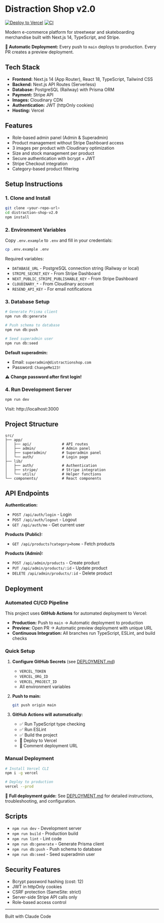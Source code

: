 # Distraction Shop v2.0

[![Deploy to Vercel](https://github.com/hakeemmukif/distraction-shop-v2/actions/workflows/deploy.yml/badge.svg)](https://github.com/hakeemmukif/distraction-shop-v2/actions/workflows/deploy.yml)
[![CI](https://github.com/hakeemmukif/distraction-shop-v2/actions/workflows/ci.yml/badge.svg)](https://github.com/hakeemmukif/distraction-shop-v2/actions/workflows/ci.yml)

Modern e-commerce platform for streetwear and skateboarding merchandise built with Next.js 14, TypeScript, and Stripe.

**🚀 Automatic Deployment:** Every push to `main` deploys to production. Every PR creates a preview deployment.

## Tech Stack

- **Frontend:** Next.js 14 (App Router), React 18, TypeScript, Tailwind CSS
- **Backend:** Next.js API Routes (Serverless)
- **Database:** PostgreSQL (Railway) with Prisma ORM
- **Payment:** Stripe API
- **Images:** Cloudinary CDN
- **Authentication:** JWT (httpOnly cookies)
- **Hosting:** Vercel

## Features

- Role-based admin panel (Admin & Superadmin)
- Product management without Stripe Dashboard access
- 3 images per product with Cloudinary optimization
- Size and stock management per product
- Secure authentication with bcrypt + JWT
- Stripe Checkout integration
- Category-based product filtering

## Setup Instructions

### 1. Clone and Install

```bash
git clone <your-repo-url>
cd distraction-shop-v2.0
npm install
```

### 2. Environment Variables

Copy `.env.example` to `.env` and fill in your credentials:

```bash
cp .env.example .env
```

Required variables:
- `DATABASE_URL` - PostgreSQL connection string (Railway or local)
- `STRIPE_SECRET_KEY` - From Stripe Dashboard
- `NEXT_PUBLIC_STRIPE_PUBLISHABLE_KEY` - From Stripe Dashboard
- `CLOUDINARY_*` - From Cloudinary account
- `RESEND_API_KEY` - For email notifications

### 3. Database Setup

```bash
# Generate Prisma client
npm run db:generate

# Push schema to database
npm run db:push

# Seed superadmin user
npm run db:seed
```

**Default superadmin:**
- Email: `superadmin@distractionshop.com`
- Password: `ChangeMe123!`

⚠️ **Change password after first login!**

### 4. Run Development Server

```bash
npm run dev
```

Visit: http://localhost:3000

## Project Structure

```
src/
├── app/
│   ├── api/              # API routes
│   ├── admin/            # Admin panel
│   ├── superadmin/       # Superadmin panel
│   └── auth/             # Login page
├── lib/
│   ├── auth/             # Authentication
│   ├── stripe/           # Stripe integration
│   └── utils/            # Helper functions
└── components/           # React components
```

## API Endpoints

**Authentication:**
- `POST /api/auth/login` - Login
- `POST /api/auth/logout` - Logout
- `GET /api/auth/me` - Get current user

**Products (Public):**
- `GET /api/products?category=home` - Fetch products

**Products (Admin):**
- `POST /api/admin/products` - Create product
- `PUT /api/admin/products/:id` - Update product
- `DELETE /api/admin/products/:id` - Delete product

## Deployment

### Automated CI/CD Pipeline

This project uses **GitHub Actions** for automated deployment to Vercel:

- **Production:** Push to `main` → Automatic deployment to production
- **Preview:** Open PR → Automatic preview deployment with unique URL
- **Continuous Integration:** All branches run TypeScript, ESLint, and build checks

### Quick Setup

1. **Configure GitHub Secrets** (see [DEPLOYMENT.md](./DEPLOYMENT.md))
   - `VERCEL_TOKEN`
   - `VERCEL_ORG_ID`
   - `VERCEL_PROJECT_ID`
   - All environment variables

2. **Push to main:**
   ```bash
   git push origin main
   ```

3. **GitHub Actions will automatically:**
   - ✅ Run TypeScript type checking
   - ✅ Run ESLint
   - ✅ Build the project
   - 🚀 Deploy to Vercel
   - 💬 Comment deployment URL

### Manual Deployment

```bash
# Install Vercel CLI
npm i -g vercel

# Deploy to production
vercel --prod
```

📖 **Full deployment guide:** See [DEPLOYMENT.md](./DEPLOYMENT.md) for detailed instructions, troubleshooting, and configuration.

## Scripts

- `npm run dev` - Development server
- `npm run build` - Production build
- `npm run lint` - Lint code
- `npm run db:generate` - Generate Prisma client
- `npm run db:push` - Push schema to database
- `npm run db:seed` - Seed superadmin user

## Security Features

- Bcrypt password hashing (cost: 12)
- JWT in httpOnly cookies
- CSRF protection (SameSite: strict)
- Server-side Stripe API calls only
- Role-based access control

---

Built with Claude Code
